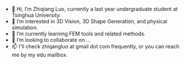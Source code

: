 - 👋 Hi, I’m Zhiqiang Luo, currently a last year undergraduate student at Tsinghua University.
- 👀 I’m interested in 3D Vision, 3D Shape Generation, and physical simulation.
- 🌱 I’m currently learning FEM tools and related methods.
- 💞️ I’m looking to collaborate on ...
- 📫 I'll check zhiqangluo at gmail dot com frequently, or you can reach me by my edu mailbox.

<!---
zhiqiang-git/zhiqiang-git is a ✨ special ✨ repository because its `README.md` (this file) appears on your GitHub profile.
You can click the Preview link to take a look at your changes.
--->
